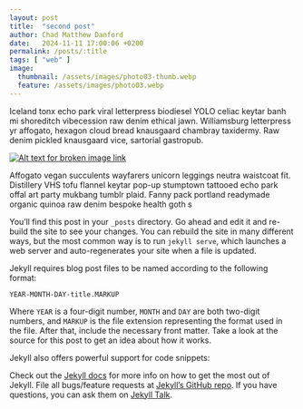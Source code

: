 ```yaml
---
layout: post
title:  "second post"
author: Chad Matthew Danford
date:   2024-11-11 17:00:06 +0200
permalink: /posts/:title
tags: [ "web" ]
image:
  thumbnail: /assets/images/photo03-thumb.webp
  feature: /assets/images/photo03.webp
---
```


Iceland tonx echo park viral letterpress biodiesel YOLO celiac keytar banh mi shoreditch vibecession raw denim ethical jawn. Williamsburg letterpress yr affogato, hexagon cloud bread knausgaard chambray taxidermy. Raw denim pickled knausgaard vice, sartorial gastropub.

[![Alt text for broken image link]({{page.image:feature}})]({{page.image:feature}})

Affogato vegan succulents wayfarers unicorn leggings neutra waistcoat fit. Distillery VHS tofu flannel keytar pop-up stumptown tattooed echo park offal art party mukbang tumblr plaid. Fanny pack portland readymade organic quinoa raw denim bespoke health goth s

You’ll find this post in your `_posts` directory. Go ahead and edit it and re-build the site to see your changes. You can rebuild the site in many different ways, but the most common way is to run `jekyll serve`, which launches a web server and auto-regenerates your site when a file is updated.

Jekyll requires blog post files to be named according to the following format:

`YEAR-MONTH-DAY-title.MARKUP`

Where `YEAR` is a four-digit number, `MONTH` and `DAY` are both two-digit numbers, and `MARKUP` is the file extension representing the format used in the file. After that, include the necessary front matter. Take a look at the source for this post to get an idea about how it works.

Jekyll also offers powerful support for code snippets:

Check out the [Jekyll docs][jekyll-docs] for more info on how to get the most out of Jekyll. File all bugs/feature requests at [Jekyll’s GitHub repo][jekyll-gh]. If you have questions, you can ask them on [Jekyll Talk][jekyll-talk].

[jekyll-docs]: https://jekyllrb.com/docs/home
[jekyll-gh]:   https://github.com/jekyll/jekyll
[jekyll-talk]: https://talk.jekyllrb.com/

